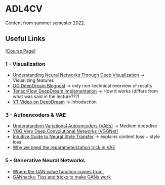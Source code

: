 # ADL4CV

Content from summer semester 2022.

## Useful Links

[[Course Page](https://niessner.github.io/ADL4CV/)]

### 1 - Visualization

- [Understanding Neural Networks Through Deep Visualization](https://yosinski.com/deepvis) -> Visualizing features
- [OG DeepDream Blogpost](https://ai.googleblog.com/2015/06/inceptionism-going-deeper-into-neural.html) -> only non-technical overview of results
- [TensorFlow DeepDream Implementation](https://www.tensorflow.org/tutorials/generative/deepdream) -> How it works (differs from what was said in the lecture???)
- [YT Video on DeepDream](https://www.youtube.com/watch?v=BsSmBPmPeYQ) -> Introduction

### 3 - Autoencoders & VAE

- [Understanding Variational Autoencoders (VAEs)](https://towardsdatascience.com/understanding-variational-autoencoders-vaes-f70510919f73) -> Medium deepdive
- [VGG Very Deep Convolutional Networks (VGGNet)](https://viso.ai/deep-learning/vgg-very-deep-convolutional-networks/)
- [Intuitive Guide to Neural Style Transfer](https://towardsdatascience.com/light-on-math-machine-learning-intuitive-guide-to-neural-style-transfer-ef88e46697ee) -> explains content loss + style loss
- [Why we need the reparameterization trick in VAE](https://stats.stackexchange.com/questions/199605/how-does-the-reparameterization-trick-for-vaes-work-and-why-is-it-important)

### 5 - Generative Neural Networks

- [Where the GAN value function comes from.](https://www.youtube.com/watch?v=Gib_kiXgnvA)
- [GANhacks: Tips and tricks to make GANs work](https://github.com/soumith/ganhacks)

